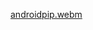[androidpip.webm](https://user-images.githubusercontent.com/78439989/226246809-c41f80e5-e92e-43e2-93bf-649518ebc9bb.webm)
